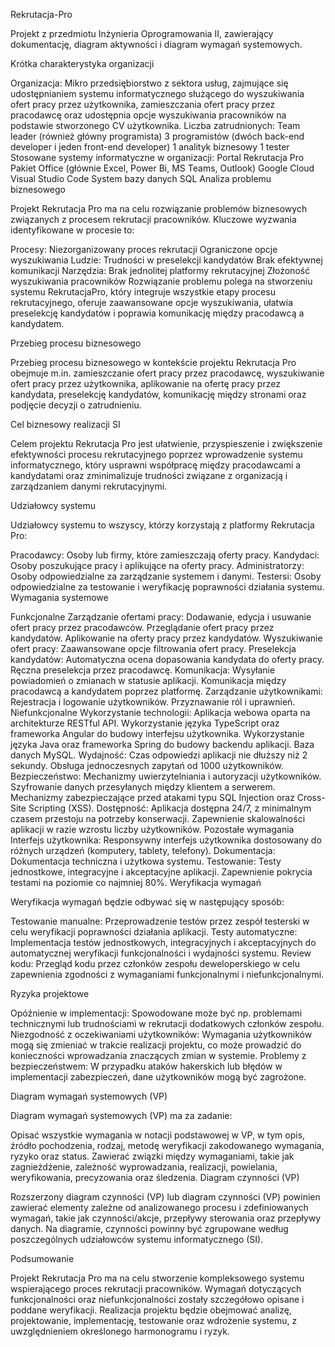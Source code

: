 Rekrutacja-Pro

Projekt z przedmiotu Inżynieria Oprogramowania II, zawierający dokumentację, diagram aktywności i diagram wymagań systemowych.

Krótka charakterystyka organizacji

Organizacja: Mikro przedsiębiorstwo z sektora usług, zajmujące się udostępnianiem systemu informatycznego służącego do wyszukiwania ofert pracy przez użytkownika, zamieszczania ofert pracy przez pracodawcę oraz udostępnia opcje wyszukiwania pracowników na podstawie stworzonego CV użytkownika.
Liczba zatrudnionych:
Team leader (również główny programista)
3 programistów (dwóch back-end developer i jeden front-end developer)
1 analityk biznesowy
1 tester
Stosowane systemy informatyczne w organizacji:
Portal Rekrutacja Pro
Pakiet Office (głównie Excel, Power Bi, MS Teams, Outlook)
Google Cloud
Visual Studio Code
System bazy danych SQL
Analiza problemu biznesowego

Projekt Rekrutacja Pro ma na celu rozwiązanie problemów biznesowych związanych z procesem rekrutacji pracowników. Kluczowe wyzwania identyfikowane w procesie to:

Procesy:
Niezorganizowany proces rekrutacji
Ograniczone opcje wyszukiwania
Ludzie:
Trudności w preselekcji kandydatów
Brak efektywnej komunikacji
Narzędzia:
Brak jednolitej platformy rekrutacyjnej
Złożoność wyszukiwania pracowników
Rozwiązanie problemu polega na stworzeniu systemu RekrutacjaPro, który integruje wszystkie etapy procesu rekrutacyjnego, oferuje zaawansowane opcje wyszukiwania, ułatwia preselekcję kandydatów i poprawia komunikację między pracodawcą a kandydatem.

Przebieg procesu biznesowego

Przebieg procesu biznesowego w kontekście projektu Rekrutacja Pro obejmuje m.in. zamieszczanie ofert pracy przez pracodawcę, wyszukiwanie ofert pracy przez użytkownika, aplikowanie na ofertę pracy przez kandydata, preselekcję kandydatów, komunikację między stronami oraz podjęcie decyzji o zatrudnieniu.

Cel biznesowy realizacji SI

Celem projektu Rekrutacja Pro jest ułatwienie, przyspieszenie i zwiększenie efektywności procesu rekrutacyjnego poprzez wprowadzenie systemu informatycznego, który usprawni współpracę między pracodawcami a kandydatami oraz zminimalizuje trudności związane z organizacją i zarządzaniem danymi rekrutacyjnymi.

Udziałowcy systemu

Udziałowcy systemu to wszyscy, którzy korzystają z platformy Rekrutacja Pro:

Pracodawcy: Osoby lub firmy, które zamieszczają oferty pracy.
Kandydaci: Osoby poszukujące pracy i aplikujące na oferty pracy.
Administratorzy: Osoby odpowiedzialne za zarządzanie systemem i danymi.
Testersi: Osoby odpowiedzialne za testowanie i weryfikację poprawności działania systemu.
Wymagania systemowe

Funkcjonalne
Zarządzanie ofertami pracy:
Dodawanie, edycja i usuwanie ofert pracy przez pracodawców.
Przeglądanie ofert pracy przez kandydatów.
Aplikowanie na oferty pracy przez kandydatów.
Wyszukiwanie ofert pracy:
Zaawansowane opcje filtrowania ofert pracy.
Preselekcja kandydatów:
Automatyczna ocena dopasowania kandydata do oferty pracy.
Ręczna preselekcja przez pracodawcę.
Komunikacja:
Wysyłanie powiadomień o zmianach w statusie aplikacji.
Komunikacja między pracodawcą a kandydatem poprzez platformę.
Zarządzanie użytkownikami:
Rejestracja i logowanie użytkowników.
Przyznawanie ról i uprawnień.
Niefunkcjonalne
Wykorzystanie technologii:
Aplikacja webowa oparta na architekturze RESTful API.
Wykorzystanie języka TypeScript oraz frameworka Angular do budowy interfejsu użytkownika.
Wykorzystanie języka Java oraz frameworka Spring do budowy backendu aplikacji.
Baza danych MySQL.
Wydajność:
Czas odpowiedzi aplikacji nie dłuższy niż 2 sekundy.
Obsługa jednoczesnych zapytań od 1000 użytkowników.
Bezpieczeństwo:
Mechanizmy uwierzytelniania i autoryzacji użytkowników.
Szyfrowanie danych przesyłanych między klientem a serwerem.
Mechanizmy zabezpieczające przed atakami typu SQL Injection oraz Cross-Site Scripting (XSS).
Dostępność:
Aplikacja dostępna 24/7, z minimalnym czasem przestoju na potrzeby konserwacji.
Zapewnienie skalowalności aplikacji w razie wzrostu liczby użytkowników.
Pozostałe wymagania
Interfejs użytkownika:
Responsywny interfejs użytkownika dostosowany do różnych urządzeń (komputery, tablety, telefony).
Dokumentacja:
Dokumentacja techniczna i użytkowa systemu.
Testowanie:
Testy jednostkowe, integracyjne i akceptacyjne aplikacji.
Zapewnienie pokrycia testami na poziomie co najmniej 80%.
Weryfikacja wymagań

Weryfikacja wymagań będzie odbywać się w następujący sposób:

Testowanie manualne: Przeprowadzenie testów przez zespół testerski w celu weryfikacji poprawności działania aplikacji.
Testy automatyczne: Implementacja testów jednostkowych, integracyjnych i akceptacyjnych do automatycznej weryfikacji funkcjonalności i wydajności systemu.
Review kodu: Przegląd kodu przez członków zespołu deweloperskiego w celu zapewnienia zgodności z wymaganiami funkcjonalnymi i niefunkcjonalnymi.

Ryzyka projektowe

Opóźnienie w implementacji: Spowodowane może być np. problemami technicznymi lub trudnościami w rekrutacji dodatkowych członków zespołu.
Niezgodność z oczekiwaniami użytkowników: Wymagania użytkowników mogą się zmieniać w trakcie realizacji projektu, co może prowadzić do konieczności wprowadzania znaczących zmian w systemie.
Problemy z bezpieczeństwem: W przypadku ataków hakerskich lub błędów w implementacji zabezpieczeń, dane użytkowników mogą być zagrożone.

Diagram wymagań systemowych (VP)

Diagram wymagań systemowych (VP) ma za zadanie:

Opisać wszystkie wymagania w notacji podstawowej w VP, w tym opis, źródło pochodzenia, rodzaj, metodę weryfikacji zakodowanego wymagania, ryzyko oraz status.
Zawierać związki między wymaganiami, takie jak zagnieżdżenie, zależność wyprowadzania, realizacji, powielania, weryfikowania, precyzowania oraz śledzenia.
Diagram czynności (VP)

Rozszerzony diagram czynności (VP) lub diagram czynności (VP) powinien zawierać elementy zależne od analizowanego procesu i zdefiniowanych wymagań, takie jak czynności/akcje, przepływy sterowania oraz przepływy danych. Na diagramie, czynności powinny być zgrupowane według poszczególnych udziałowców systemu informatycznego (SI).

Podsumowanie

Projekt Rekrutacja Pro ma na celu stworzenie kompleksowego systemu wspierającego proces rekrutacji pracowników. Wymagań dotyczących funkcjonalności oraz niefunkcjonalności zostały szczegółowo opisane i poddane weryfikacji. Realizacja projektu będzie obejmować analizę, projektowanie, implementację, testowanie oraz wdrożenie systemu, z uwzględnieniem określonego harmonogramu i ryzyk.
